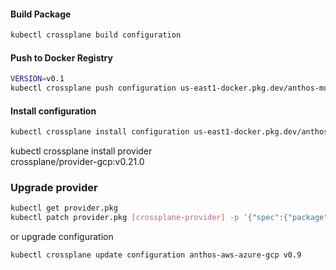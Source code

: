 

#### Build Package
```sh
kubectl crossplane build configuration
```

#### Push to Docker Registry
```sh
VERSION=v0.1
kubectl crossplane push configuration us-east1-docker.pkg.dev/anthos-multi-cloud-335819/anthos-crossplane-k8s/package:${VERSION}
```


#### Install configuration
```sh
kubectl crossplane install configuration us-east1-docker.pkg.dev/anthos-multi-cloud-335819/anthos-crossplane-k8s/package:${VERSION}
```

kubectl crossplane install provider \
    crossplane/provider-gcp:v0.21.0

  ### Upgrade provider
  ```sh
  kubectl get provider.pkg
  kubectl patch provider.pkg [crossplane-provider] -p '{"spec":{"package": "crossplane/provider-gcp:v0.21.0"}}' --type=merge
  ```
  

or upgrade configuration
```sh
kubectl crossplane update configuration anthos-aws-azure-gcp v0.9
```